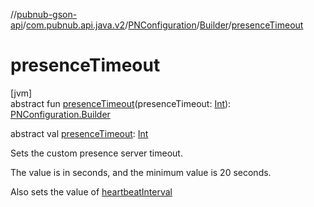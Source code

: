 //[pubnub-gson-api](../../../../index.md)/[com.pubnub.api.java.v2](../../index.md)/[PNConfiguration](../index.md)/[Builder](index.md)/[presenceTimeout](presence-timeout.md)

# presenceTimeout

[jvm]\
abstract fun [presenceTimeout](presence-timeout.md)(presenceTimeout: [Int](https://kotlinlang.org/api/latest/jvm/stdlib/kotlin-stdlib/kotlin/-int/index.html)): [PNConfiguration.Builder](index.md)

abstract val [presenceTimeout](presence-timeout.md): [Int](https://kotlinlang.org/api/latest/jvm/stdlib/kotlin-stdlib/kotlin/-int/index.html)

Sets the custom presence server timeout.

The value is in seconds, and the minimum value is 20 seconds.

Also sets the value of [heartbeatInterval](heartbeat-interval.md)
